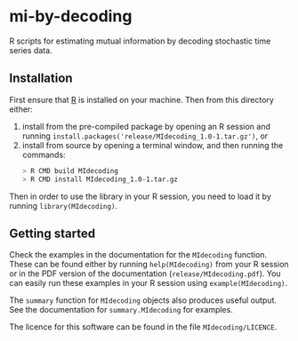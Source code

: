 # mi-by-decoding

R scripts for estimating mutual information by decoding stochastic time series data.

## Installation

First ensure that [R](http://r-project.org) is installed on your machine. Then
from this directory either:

1. install from the pre-compiled package by opening an R session and running 
   `install.packages('release/MIdecoding_1.0-1.tar.gz')`, or
2. install from source by opening a terminal window, and then running the
   commands:
   ```bash
   > R CMD build MIdecoding
   > R CMD install MIdecoding_1.0-1.tar.gz
   ```

Then in order to use the library in your R session, you need to load it by
running `library(MIdecoding)`.

## Getting started

Check the examples in the documentation for the `MIdecoding` function. These
can be found either by running `help(MIdecoding)` from your R session or in
the PDF version of the documentation (`release/MIdecoding.pdf`). You can
easily run these examples in your R session using `example(MIdecoding)`.

The `summary` function for `MIdecoding` objects also produces useful output.
See the documentation for `summary.MIdecoding` for examples.

The licence for this software can be found in the file `MIdecoding/LICENCE`.
